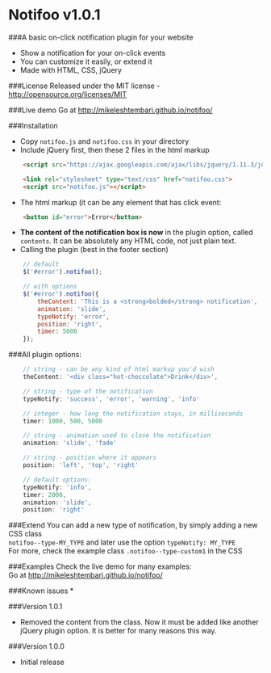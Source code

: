 # Notifoo v1.0.1
###A basic on-click notification plugin for your website
* Show a notification for your on-click events
* You can customize it easily, or extend it
* Made with HTML, CSS, jQuery

###License
Released under the MIT license - http://opensource.org/licenses/MIT

###Live demo
Go at http://mikeleshtembari.github.io/notifoo/

###Installation
* Copy `notifoo.js` and `notifoo.css` in your directory
* Include jQuery first, then these 2 files in the html markup
```html
	<script src="https://ajax.googleapis.com/ajax/libs/jquery/1.11.3/jquery.min.js"></script>

	<link rel="stylesheet" type="text/css" href="notifoo.css">
	<script src="notifoo.js"></script>
```
* The html markup (it can be any element that has click event:
```html
	<button id="error">Error</button>
```
* **The content of the notification box is now** in the plugin option, called `contents`. It can be absolutely any HTML code, not just plain text.
* Calling the plugin (best in the footer section)
```javascript
	// default
	$('#error').notifoo();

	// with options
	$('#error').notifoo({
		theContent: 'This is a <strong>bolded</strong> notification',
		animation: 'slide',
		typeNotify: 'error',
		position: 'right',
		timer: 5000
	});
```
###All plugin options:
```javascript
	// string - can be any kind of html markup you'd wish
	theContent: '<div class="hot-choccolate">Drink</div>',

	// string - type of the notification
	typeNotify: 'success', 'error', 'warning', 'info'

	// integer - how long the notification stays, in milliseconds
	timer: 1000, 500, 5000

	// string - animation used to close the notification
	animation: 'slide', 'fade'

	// string - position where it appears
	position: 'left', 'top', 'right'

	// default options:
	typeNotify: 'info',
	timer: 2000,
	animation: 'slide',
	position: 'right'
```
###Extend
You can add a new type of notification, by simply adding a new CSS class  
`notifoo--type-MY_TYPE` and later use the option `typeNotify: MY_TYPE`  
For more, check the example class `.notifoo--type-custom1` in the CSS

###Examples
Check the live demo for many examples:  
Go at http://mikeleshtembari.github.io/notifoo/

###Known issues
* 

###Version 1.0.1
* Removed the content from the class. Now it must be added like another jQuery plugin option. It is better for many reasons this way.

###Version 1.0.0
* Initial release
